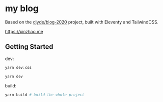 # my blog

Based on the [djyde/blog-2020](https://github.com/djyde/blog-2020) project, built with Eleventy and TailwindCSS.

https://xinzhao.me

## Getting Started

dev:

```bash
yarn dev:css

yarn dev
```

build:

```bash
yarn build # build the whole project
```
